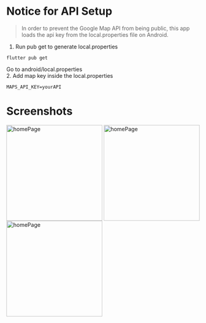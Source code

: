 # Notice for API Setup

> In order to prevent the Google Map API from being public, this app loads the api key from the local.properties file on Android.


1. Run pub get to generate local.properties
```
flutter pub get
```
Go to android/local.properties <br />
2. Add map key inside the local.properties
```
MAPS_API_KEY=yourAPI
```

# Screenshots
<img align="center" alt ="homePage" width ="250" src="https://github.com/user-attachments/assets/c28554de-80d4-4dd7-8f00-915078d609fa"></img>
<img align="center" alt ="homePage" width ="250" src="https://github.com/user-attachments/assets/22460193-abc5-4257-a318-887ba68ffd18"></img>
<img align="center" alt ="homePage" width ="250" src="https://github.com/user-attachments/assets/62ae7a9d-059d-41ef-9bc8-67486c37a669"></img>
